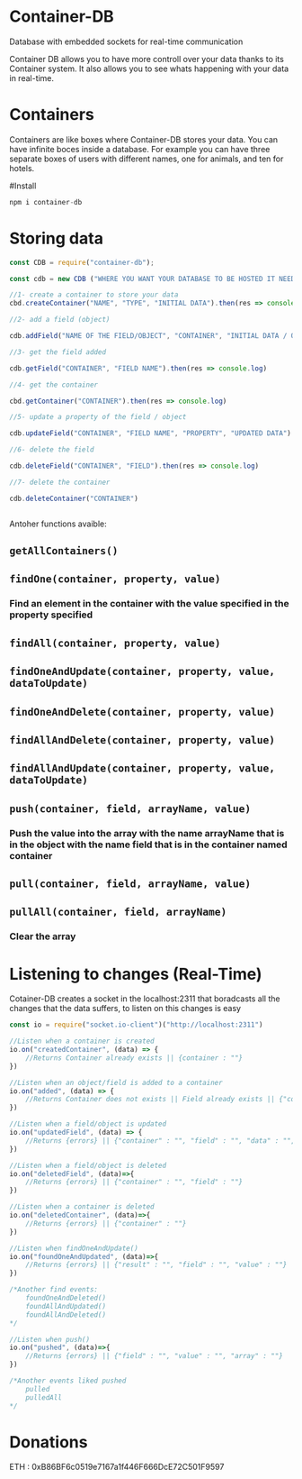 # Container-DB
Database with embedded sockets for real-time communication

Container DB allows you to have more controll over your data thanks to its Container system. It also allows you to see whats happening with your data in real-time.

# Containers
Containers are like boxes where Container-DB stores your data. You can have infinite boces inside a database. For example you can have three separate boxes of users with different names, one for animals, and ten for hotels.

#Install

```js
npm i container-db
```

# Storing data



```js
const CDB = require("container-db");

const cdb = new CDB ("WHERE YOU WANT YOUR DATABASE TO BE HOSTED IT NEEDS TO END WITH AN SLASH (/)")

//1- create a container to store your data
cbd.createContainer("NAME", "TYPE", "INITIAL DATA").then(res => console.log)

//2- add a field (object)

cdb.addField("NAME OF THE FIELD/OBJECT", "CONTAINER", "INITIAL DATA / OBJECT DATA").then(res => console.log)

//3- get the field added

cdb.getField("CONTAINER", "FIELD NAME").then(res => console.log)

//4- get the container

cbd.getContainer("CONTAINER").then(res => console.log)

//5- update a property of the field / object

cdb.updateField("CONTAINER", "FIELD NAME", "PROPERTY", "UPDATED DATA").then(res => console.log)

//6- delete the field

cdb.deleteField("CONTAINER", "FIELD").then(res => console.log)

//7- delete the container

cdb.deleteContainer("CONTAINER")



```

Antoher functions avaible:

## ```getAllContainers() ```
## ```findOne(container, property, value) ```
### Find an element in the container with the value specified in the property specified
## ```findAll(container, property, value) ```
## ```findOneAndUpdate(container, property, value, dataToUpdate) ```
## ```findOneAndDelete(container, property, value) ```
## ```findAllAndDelete(container, property, value) ```
## ```findAllAndUpdate(container, property, value, dataToUpdate)```
## ```push(container, field, arrayName, value)```
### Push the value into the array with the name arrayName that is in the object with the name field that is in the container named container
## ```pull(container, field, arrayName, value)```
## ```pullAll(container, field, arrayName)```
### Clear the array

# Listening to changes (Real-Time)

Cotainer-DB creates a socket in the localhost:2311 that boradcasts all the changes that the data suffers, to listen on this changes is easy

```js
const io = require("socket.io-client")("http://localhost:2311")

//Listen when a container is created
io.on("createdContainer", (data) => {
    //Returns Container already exists || {container : ""}
})

//Listen when an object/field is added to a container
io.on("added", (data) => {
    //Returns Container does not exists || Field already exists || {"container: "", "field" : "", "data" : ""}
})

//Listen when a field/object is updated
io.on("updatedField", (data) => {
    //Returns {errors} || {"container" : "", "field" : "", "data" : "", "property" : ""}
})

//Listen when a field/object is deleted
io.on("deletedField", (data)=>{
    //Returns {errors} || {"container" : "", "field" : ""}
})

//Listen when a container is deleted
io.on("deletedContainer", (data)=>{
    //Returns {errors} || {"container" : ""}
})

//Listen when findOneAndUpdate()
io.on("foundOneAndUpdated", (data)=>{
    //Returns {errors} || {"result" : "", "field" : "", "value" : ""}
})

/*Another find events:
    foundOneAndDeleted()
    foundAllAndUpdated()
    foundAllAndDeleted()
*/

//Listen when push()
io.on("pushed", (data)=>{
    //Returns {errors} || {"field" : "", "value" : "", "array" : ""}
})

/*Another events liked pushed
    pulled
    pulledAll
*/
```

# Donations

ETH : 0xB86BF6c0519e7167a1f446F666DcE72C501F9597



